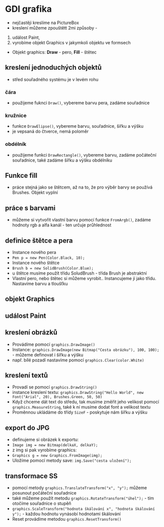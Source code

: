 # GDI grafika
* nejčastěji kreslíme na PictureBox
* kreslení můžeme zpouštětt 2mi způsoby -
1. událost Paint,
2. vyrobíme objekt Graphics v jakymkoli objektu ve formsech
* Objekt graphics: __Draw__ - pero, __Fill__ - štětec
## kreslení jednoduchých objektů
* střed souřadného systému je v levém rohu
### čára
* použijeme fuknci `Draw()`, vybereme barvu pera, zadáme souřadnice
### kružnice
* funkce `DrawElipse()`, vybereme barvu, souřadnice, šiřku a výšku
* je vepsaná do čtverce, nemá poloměr
### obdélník
* použijeme funkci `DrawRectangle()`, vybereme barvu, zadáme počáteční souřadnice, také zadáme šířku a výšku obdélníku
## Funkce fill
* práce stejná jako se štětcem, až na to, že pro výběr barvy se používá Brushes. Objekt vyplní
## práce s barvami
* můžeme si vytvořit vlastní barvu pomocí funkce `FromArgb()`, zadáme hodnoty rgb a alfa kanál - ten určuje průhlednost
## definice štětce a pera
* Instance nového pera
* `Pen p = new Pen(Color.Black, 10);`
* Instance nového štětce
* `Brush b = new SolidBrush(Color.Blue);`
* u štětce musíme použít třídu SoludBrush - třída Brush je abstraktní
* Vlastní pero, nebo štětec si můžeme vyrobit.. Instancujeme jí jako třídu. Nastavíme barvu a tloušťku
## objekt Graphics
## událost Paint
## kreslení obrázků
* Provádíme pomocí `graphics.DrawImage()`
* Instance: `graphics.DrawImage(new Bitmap("Cesta obrázku"), 100, 100);` - můžeme definovat i šířku a výšku
* např. bílé pozadí nastavíme pomocí `graphics.Clear(color.White)`
## kreslení textů
* Provadí se pomocí `graphics.DrawString()`
* instance kreslení textu: `graphics.DrawString("Hello World", new Font("Arial", 20), Brushes.Green, 50, 50)`
* Když chceme dát text do středu, tak musíme změřit jeho velikost pomocí `graphics.MeasureString`, také k ní musíme dodat font a velikost textu
* Proměnnou ukládáme do třídy `SizeF` - poskytuje nám šířku a výšku
## export do JPG
* definujeme si obrázek k exportu:
* `Image img = new Bitmap(delkaX, delkaY);`
* z img si pak vyrobíme graphics:
* `Graphics g = new Graphics.FromImage(img);`
* Uložíme pomocí metody save: `img.Save("cesta uložení");`
## transformace SS
* pomocí metody `graphics.TranslateTransform("x", "y");` můžeme posunout počáteční souřadnice
* také můžeme použít metodu `graphics.RotateTransform("úhel");` - tím otočíme souřadnice o stupěň
* `graphics.ScaleTransform("hodnota škálování x", "hodnota škálování y");` - každou hodnotu vynásobí hodnotami škálování
* Reset provádíme metodou `graphics.ResetTransform()`
